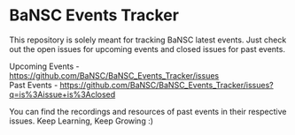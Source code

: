 # BaNSC Events Tracker
This repository is solely meant for tracking BaNSC latest events. Just check out the open issues for upcoming events and closed issues for past events.

Upcoming Events - https://github.com/BaNSC/BaNSC_Events_Tracker/issues <br>
Past Events - https://github.com/BaNSC/BaNSC_Events_Tracker/issues?q=is%3Aissue+is%3Aclosed

You can find the recordings and resources of past events in their respective issues. 
Keep Learning, Keep Growing :)

